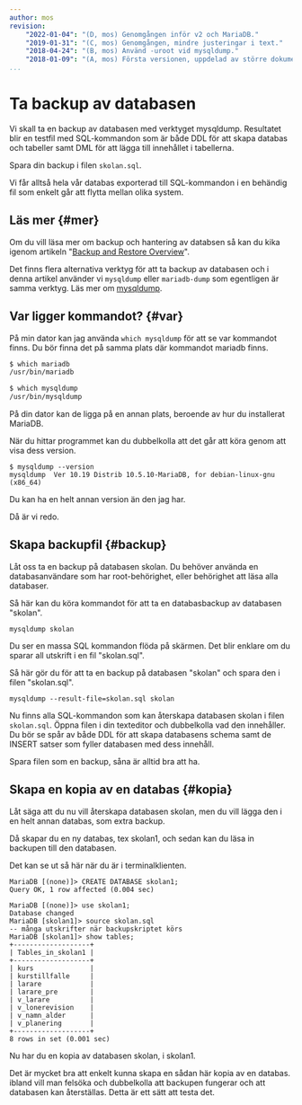 ```yaml
---
author: mos
revision:
    "2022-01-04": "(D, mos) Genomgången inför v2 och MariaDB."
    "2019-01-31": "(C, mos) Genomgången, mindre justeringar i text."
    "2018-04-24": "(B, mos) Använd -uroot vid mysqldump."
    "2018-01-09": "(A, mos) Första versionen, uppdelad av större dokument."
...
```

Ta backup av databasen
==================================

Vi skall ta en backup av databasen med verktyget mysqldump. Resultatet blir en testfil med SQL-kommandon som är både DDL för att skapa databas och tabeller samt DML för att lägga till innehållet i tabellerna.

Spara din backup i filen `skolan.sql`.

Vi får alltså hela vår databas exporterad till SQL-kommandon i en behändig fil som enkelt går att flytta mellan olika system.



Läs mer {#mer}
----------------------------------

Om du vill läsa mer om backup och hantering av databsen så kan du kika igenom artikeln "[Backup and Restore Overview](https://mariadb.com/kb/en/backup-and-restore-overview/)".

Det finns flera alternativa verktyg för att ta backup av databasen och i denna artikel använder vi `mysqldump` eller `mariadb-dump` som egentligen är samma verktyg. Läs mer om [mysqldump](https://mariadb.com/kb/en/mysqldump/).



Var ligger kommandot? {#var}
----------------------------------

På min dator kan jag använda `which mysqldump` för att se var kommandot finns. Du bör finna det på samma plats där kommandot mariadb finns.

```bash
$ which mariadb
/usr/bin/mariadb

$ which mysqldump
/usr/bin/mysqldump
```

På din dator kan de ligga på en annan plats, beroende av hur du installerat MariaDB.

När du hittar programmet kan du dubbelkolla att det går att köra genom att visa dess version.

```text
$ mysqldump --version
mysqldump  Ver 10.19 Distrib 10.5.10-MariaDB, for debian-linux-gnu (x86_64)
```

Du kan ha en helt annan version än den jag har.

Då är vi redo.



Skapa backupfil {#backup}
----------------------------------

Låt oss ta en backup på databasen skolan. Du behöver använda en databasanvändare som har root-behörighet, eller behörighet att läsa alla databaser.

Så här kan du köra kommandot för att ta en databasbackup av databasen "skolan".

```text
mysqldump skolan
```

Du ser en massa SQL kommandon flöda på skärmen. Det blir enklare om du sparar all utskrift i en fil "skolan.sql".

Så här gör du för att ta en backup på databasen "skolan" och spara den i filen "skolan.sql".

```text
mysqldump --result-file=skolan.sql skolan
```

Nu finns alla SQL-kommandon som kan återskapa databasen skolan i filen `skolan.sql`. Öppna filen i din texteditor och dubbelkolla vad den innehåller. Du bör se spår av både DDL för att skapa databasens schema samt de INSERT satser som fyller databasen med dess innehåll.

Spara filen som en backup, såna är alltid bra att ha.



Skapa en kopia av en databas {#kopia}
----------------------------------

Låt säga att du nu vill återskapa databasen skolan, men du vill lägga den i en helt annan databas, som extra backup.

Då skapar du en ny databas, tex skolan1, och sedan kan du läsa in backupen till den databasen.

Det kan se ut så här när du är i terminalklienten.

```text
MariaDB [(none)]> CREATE DATABASE skolan1;
Query OK, 1 row affected (0.004 sec)

MariaDB [(none)]> use skolan1;
Database changed
MariaDB [skolan1]> source skolan.sql
-- många utskrifter när backupskriptet körs
MariaDB [skolan1]> show tables;
+-------------------+
| Tables_in_skolan1 |
+-------------------+
| kurs              |
| kurstillfalle     |
| larare            |
| larare_pre        |
| v_larare          |
| v_lonerevision    |
| v_namn_alder      |
| v_planering       |
+-------------------+
8 rows in set (0.001 sec)
```

Nu har du en kopia av databasen skolan, i skolan1.

Det är mycket bra att enkelt kunna skapa en sådan här kopia av en databas. ibland vill man felsöka och dubbelkolla att backupen fungerar och att databasen kan återställas. Detta är ett sätt att testa det.


<!--

Detta bör inte vara ett problem numer.

Alltid radbrytningar alá Unix {#radbryt}
----------------------------------

När du använder konstruktionen `> skolan.sql` så innebär det att resultatfilen skapas med inflytande av det operativsystem du jobbar på. Konstruktionen kallas _output redirection_ och skapar en fil med innehållet som skrivs ut av kommandot. När du är på Windows kan det innebära att din backupfil skapas med Windows stil radbrytningar och vi vill ha Unix stil radbrytningar.

När du är på Windows kan du istället skapa backup-filen på följande sätt.

```text
# Båda ger samma resultat
mysqldump --result-file=skolan.sql skolan
mysqldump -r skolan.sql skolan
```

Det ger att du får Unix stil NL `\n` som radbrytning och undviker eventuella problem med CRLF Windows stil radbrytning med `\r\n`.

Du kan dubbelkolla vilka radbrytningar filen har med kommandot `file`.

Det ska se ut ungefär så här.

```text
$ file skolan.sql
skolan.sql: UTF-8 Unicode text, with very long lines
```

Så här kan det se ut när du har Windows radbrytningar, det är inte önskvärt i vårt sammanhang.

```text
$ file skolan.sql
skolan.sql: UTF-8 Unicode text, with very long lines, with CRLF line terminators
```
-->
